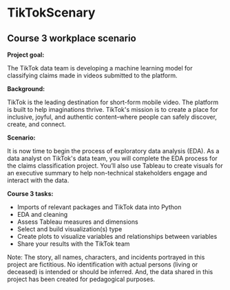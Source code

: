 # TikTokScenary
## Course 3 workplace scenario
**Project goal:**

The TikTok data team is developing a machine learning model for classifying claims made in videos submitted to the platform.

**Background:**

TikTok is the leading destination for short-form mobile video. The platform is built to help imaginations thrive. TikTok's mission is to create a place for inclusive, joyful, and authentic content–where people can safely discover, create, and connect.

**Scenario:**

It is now time to begin the process of exploratory data analysis (EDA). As a data analyst on TikTok's data team, you will complete the EDA process for the claims classification project. You’ll also use Tableau to create visuals for an executive summary to help non-technical stakeholders engage and interact with the data.

**Course 3 tasks:**

- Imports of relevant packages and TikTok data into Python
- EDA and cleaning
- Assess Tableau measures and dimensions
- Select and build visualization(s) type
- Create plots to visualize variables and relationships between variables
- Share your results with the TikTok team

Note: The story, all names, characters, and incidents portrayed in this project are fictitious. No identification with actual persons (living or deceased) is intended or should be inferred. And, the data shared in this project has been created for pedagogical purposes.
